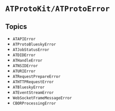 # ``ATProtoKit/ATProtoError``

## Topics

- ``ATAPIError``
- ``ATProtoBlueskyError``
- ``ATJobStatusError``
- ``ATDIDError``
- ``ATHandleError``
- ``ATNSIDError``
- ``ATURIError``
- ``ATRequestPrepareError``
- ``ATHTTPRequestError``
- ``ATBlueskyError``
- ``ATEventStreamError``
- ``WebSocketFrameMessageError``
- ``CBORProcessingError``
